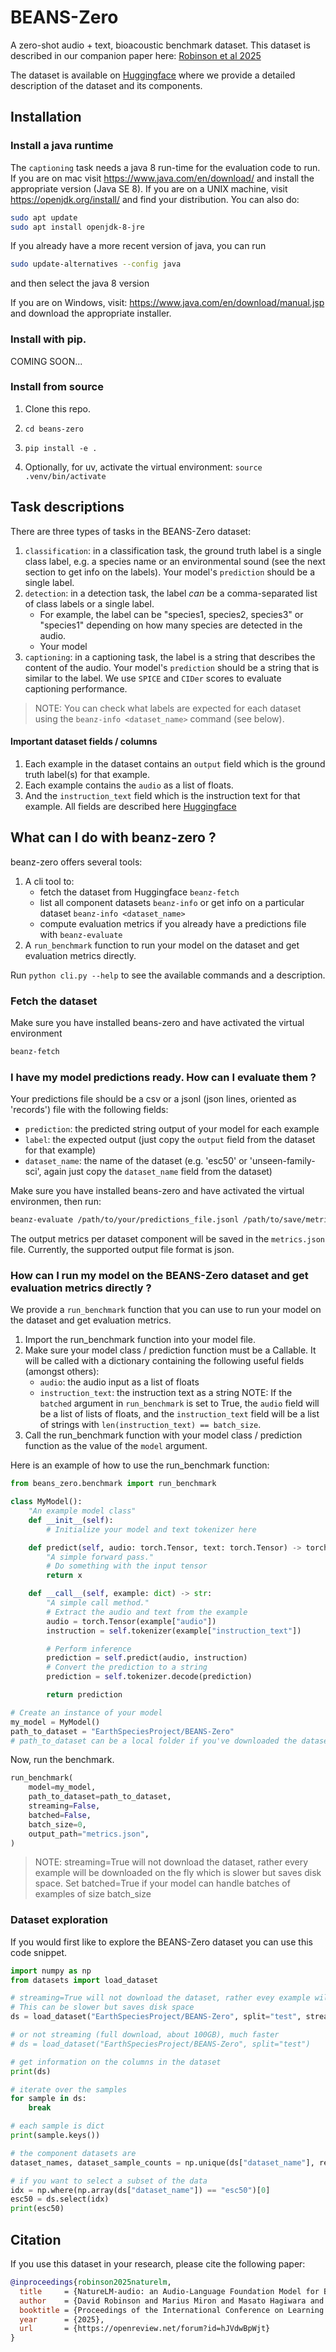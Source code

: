 # BEANS-Zero

A zero-shot audio + text, bioacoustic benchmark dataset. This dataset is described in our companion paper
here: [Robinson et al 2025](https://openreview.net/forum?id=hJVdwBpWjt)

The dataset is available on [Huggingface](https://huggingface.co/datasets/EarthSpeciesProject/BEANS-Zero) where we provide a detailed description of the dataset and its components.

## Installation

### Install a java runtime
The `captioning` task needs a java 8 run-time for the evaluation code to run. If you are on
mac visit https://www.java.com/en/download/ and install the appropriate version (Java SE 8).
If you are on a UNIX machine, visit https://openjdk.org/install/ and find your distribution.
You can also do:
```bash
sudo apt update
sudo apt install openjdk-8-jre
```
If you already have a more recent version of java, you can run
```bash
sudo update-alternatives --config java
```
and then select the java 8 version

If you are on Windows, visit: https://www.java.com/en/download/manual.jsp and download the appropriate installer.


### Install with pip.
COMING SOON...

### Install from source

1. Clone this repo.

2. ```cd beans-zero```

3. `pip install -e .`

4. Optionally, for uv, activate the virtual environment: `source .venv/bin/activate`

## Task descriptions

There are three types of tasks in the BEANS-Zero dataset:
1. `classification`: in a classification task, the ground truth label is a single class label, e.g. a species name or an environmental sound (see the next section to get info on the labels). Your model's `prediction` should be a single label.
2. `detection`: in a detection task, the label *can* be a comma-separated list of class labels or a single label.
   - For example, the label can be "species1, species2, species3" or "species1" depending on how many species are detected in the audio.
   - Your model
3. `captioning`: in a captioning task, the label is a string that describes the content of the audio. Your model's `prediction` should be a string that is similar to the label. We use `SPICE` and `CIDer` scores to evaluate captioning
performance.
> NOTE: You can check what labels are expected for each dataset using the `beanz-info <dataset_name>` command (see below).

#### Important dataset fields / columns
1. Each example in the dataset contains an `output` field which is the ground truth label(s) for that example.
2. Each example contains the `audio` as a list of floats.
3. And the `instruction_text` field which is the instruction text for that example.
All fields are described here
[Huggingface](https://huggingface.co/datasets/EarthSpeciesProject/BEANS-Zero)

## What can I do with beanz-zero ?
beanz-zero offers several tools:

1. A cli tool to:
    - fetch the dataset from Huggingface `beanz-fetch`
    - list all component datasets `beanz-info` or get info on a particular dataset `beanz-info <dataset_name>`
    - compute evaluation metrics if you already have a predictions file with `beanz-evaluate`
2. A `run_benchmark` function to run your model on the dataset and get evaluation metrics directly.

Run ```python cli.py --help``` to see the available commands and a description.

### Fetch the dataset
Make sure you have installed beans-zero and have activated the virtual environment
```bash
beanz-fetch
```
### I have my model predictions ready. How can I evaluate them ?
Your predictions file should be a csv or a jsonl (json lines, oriented as 'records') file with the following fields:
- `prediction`: the predicted string output of your model for each example
- `label`: the expected output (just copy the `output` field from the dataset for that example)
- `dataset_name`: the name of the dataset (e.g. 'esc50' or 'unseen-family-sci', again just copy the `dataset_name` field from the dataset)

Make sure you have installed beans-zero and have activated the virtual environmen, then run:
```bash
beanz-evaluate /path/to/your/predictions_file.jsonl /path/to/save/metrics.json
```
The output metrics per dataset component will be saved in the `metrics.json` file.
Currently, the supported output file format is json.

### How can I run my model on the BEANS-Zero dataset and get evaluation metrics directly ?
We provide a `run_benchmark` function that you can use to run your model on the dataset and get evaluation metrics.

1. Import the run_benchmark function into your model file.
2. Make sure your model class / prediction function must be a Callable. It will
   be called with a dictionary containing the following useful fields (amongst others):
   - `audio`: the audio input as a list of floats
   - `instruction_text`: the instruction text as a string
   NOTE: If the `batched` argument in `run_benchmark` is set to True, the
    `audio` field will be a list of lists of floats, and the `instruction_text` field
    will be a list of strings with `len(instruction_text) == batch_size`.
3. Call the run_benchmark function with your model class / prediction function
as the value of the `model` argument.

Here is an example of how to use the run_benchmark function:
```python
from beans_zero.benchmark import run_benchmark

class MyModel():
    "An example model class"
    def __init__(self):
        # Initialize your model and text tokenizer here

    def predict(self, audio: torch.Tensor, text: torch.Tensor) -> torch.Tensor:
        "A simple forward pass."
        # Do something with the input tensor
        return x

    def __call__(self, example: dict) -> str:
        "A simple call method."
        # Extract the audio and text from the example
        audio = torch.Tensor(example["audio"])
        instruction = self.tokenizer(example["instruction_text"])

        # Perform inference
        prediction = self.predict(audio, instruction)
        # Convert the prediction to a string
        prediction = self.tokenizer.decode(prediction)

        return prediction

# Create an instance of your model
my_model = MyModel()
path_to_dataset = "EarthSpeciesProject/BEANS-Zero"
# path_to_dataset can be a local folder if you've downloaded the dataset somewhere else on your machine
```

Now, run the benchmark.
```python
run_benchmark(
    model=my_model,
    path_to_dataset=path_to_dataset,
    streaming=False,
    batched=False,
    batch_size=0,
    output_path="metrics.json",
)
```
> NOTE: streaming=True will not download the dataset, rather every example will be downloaded on the fly
> which is slower but saves disk space. Set batched=True if your model can handle batches of examples of size batch_size

### Dataset exploration
If you would first like to explore the BEANS-Zero dataset you can use this code snippet.
```python
import numpy as np
from datasets import load_dataset

# streaming=True will not download the dataset, rather evey example will be downloaded on the fly
# This can be slower but saves disk space
ds = load_dataset("EarthSpeciesProject/BEANS-Zero", split="test", streaming=True)

# or not streaming (full download, about 100GB), much faster
# ds = load_dataset("EarthSpeciesProject/BEANS-Zero", split="test")

# get information on the columns in the dataset
print(ds)

# iterate over the samples
for sample in ds:
    break

# each sample is dict
print(sample.keys())

# the component datasets are
dataset_names, dataset_sample_counts = np.unique(ds["dataset_name"], return_counts=True)

# if you want to select a subset of the data
idx = np.where(np.array(ds["dataset_name"]) == "esc50")[0]
esc50 = ds.select(idx)
print(esc50)
```

## Citation
If you use this dataset in your research, please cite the following paper:

```bibtex
@inproceedings{robinson2025naturelm,
  title     = {NatureLM-audio: an Audio-Language Foundation Model for Bioacoustics},
  author    = {David Robinson and Marius Miron and Masato Hagiwara and Olivier Pietquin},
  booktitle = {Proceedings of the International Conference on Learning Representations (ICLR)},
  year      = {2025},
  url       = {https://openreview.net/forum?id=hJVdwBpWjt}
}
```
